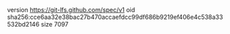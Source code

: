 version https://git-lfs.github.com/spec/v1
oid sha256:cce6aa32e38bac27b470accaefdcc99df686b9219ef406e4c538a33532bd2146
size 7097
